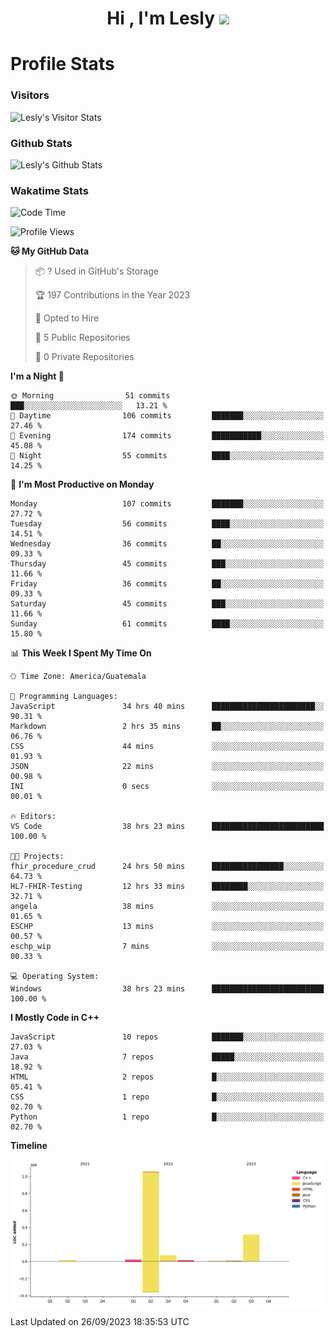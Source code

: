 <h1 align="center">Hi , I'm Lesly <img src="https://media.giphy.com/media/hvRJCLFzcasrR4ia7z/giphy.gif" width="28"></h1>


# Profile Stats

### Visitors
![Lesly's Visitor Stats](https://komarev.com/ghpvc/?username=leslycarrascoj&color=blue&style=for-the-badge&label=VIEWS)

### Github Stats
![Lesly's  Github Stats](https://github-readme-stats.vercel.app/api?username=leslycarrascoj&hide=contribs,issues,stars&count_private=true&include_all_commits=true&show_icons=true&theme=tokyonight)

### Wakatime Stats

<!--START_SECTION:waka-->
![Code Time](http://img.shields.io/badge/Code%20Time-361%20hrs%2057%20mins-blue)

![Profile Views](http://img.shields.io/badge/Profile%20Views-24-blue)

**🐱 My GitHub Data** 

> 📦 ? Used in GitHub's Storage 
 > 
> 🏆 197 Contributions in the Year 2023
 > 
> 💼 Opted to Hire
 > 
> 📜 5 Public Repositories 
 > 
> 🔑 0 Private Repositories 
 > 
**I'm a Night 🦉** 

```text
🌞 Morning                51 commits          ███░░░░░░░░░░░░░░░░░░░░░░   13.21 % 
🌆 Daytime                106 commits         ███████░░░░░░░░░░░░░░░░░░   27.46 % 
🌃 Evening                174 commits         ███████████░░░░░░░░░░░░░░   45.08 % 
🌙 Night                  55 commits          ████░░░░░░░░░░░░░░░░░░░░░   14.25 % 
```
📅 **I'm Most Productive on Monday** 

```text
Monday                   107 commits         ███████░░░░░░░░░░░░░░░░░░   27.72 % 
Tuesday                  56 commits          ████░░░░░░░░░░░░░░░░░░░░░   14.51 % 
Wednesday                36 commits          ██░░░░░░░░░░░░░░░░░░░░░░░   09.33 % 
Thursday                 45 commits          ███░░░░░░░░░░░░░░░░░░░░░░   11.66 % 
Friday                   36 commits          ██░░░░░░░░░░░░░░░░░░░░░░░   09.33 % 
Saturday                 45 commits          ███░░░░░░░░░░░░░░░░░░░░░░   11.66 % 
Sunday                   61 commits          ████░░░░░░░░░░░░░░░░░░░░░   15.80 % 
```


📊 **This Week I Spent My Time On** 

```text
🕑︎ Time Zone: America/Guatemala

💬 Programming Languages: 
JavaScript               34 hrs 40 mins      ███████████████████████░░   90.31 % 
Markdown                 2 hrs 35 mins       ██░░░░░░░░░░░░░░░░░░░░░░░   06.76 % 
CSS                      44 mins             ░░░░░░░░░░░░░░░░░░░░░░░░░   01.93 % 
JSON                     22 mins             ░░░░░░░░░░░░░░░░░░░░░░░░░   00.98 % 
INI                      0 secs              ░░░░░░░░░░░░░░░░░░░░░░░░░   00.01 % 

🔥 Editors: 
VS Code                  38 hrs 23 mins      █████████████████████████   100.00 % 

🐱‍💻 Projects: 
fhir_procedure_crud      24 hrs 50 mins      ████████████████░░░░░░░░░   64.73 % 
HL7-FHIR-Testing         12 hrs 33 mins      ████████░░░░░░░░░░░░░░░░░   32.71 % 
angela                   38 mins             ░░░░░░░░░░░░░░░░░░░░░░░░░   01.65 % 
ESCHP                    13 mins             ░░░░░░░░░░░░░░░░░░░░░░░░░   00.57 % 
eschp_wip                7 mins              ░░░░░░░░░░░░░░░░░░░░░░░░░   00.33 % 

💻 Operating System: 
Windows                  38 hrs 23 mins      █████████████████████████   100.00 % 
```

**I Mostly Code in C++** 

```text
JavaScript               10 repos            ███████░░░░░░░░░░░░░░░░░░   27.03 % 
Java                     7 repos             █████░░░░░░░░░░░░░░░░░░░░   18.92 % 
HTML                     2 repos             █░░░░░░░░░░░░░░░░░░░░░░░░   05.41 % 
CSS                      1 repo              █░░░░░░░░░░░░░░░░░░░░░░░░   02.70 % 
Python                   1 repo              █░░░░░░░░░░░░░░░░░░░░░░░░   02.70 % 
```



**Timeline**

![Lines of Code chart](https://raw.githubusercontent.com/leslycarrascoj/leslycarrascoj/main/assets/bar_graph.png)


 Last Updated on 26/09/2023 18:35:53 UTC
<!--END_SECTION:waka-->

